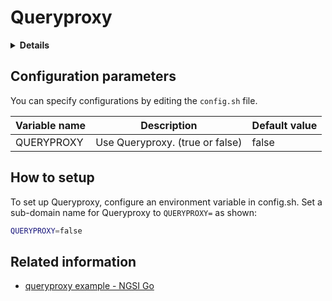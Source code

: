 # Queryproxy

<details>
<summary><strong>Details</strong></summary>

-   [Configuration parameters](#configuration-parameters)
-   [How to setup](#how-to-setup)
-   [Related information](#related-information)

</details>

## Configuration parameters

You can specify configurations by editing the `config.sh` file.

| Variable name | Description                     | Default value |
| ------------- | ------------------------------- | ------------- |
| QUERYPROXY    | Use Queryproxy. (true or false) | false         |

## How to setup

To set up Queryproxy, configure an environment variable in config.sh.
Set a sub-domain name for Queryproxy to `QUERYPROXY=` as shown:

```bash
QUERYPROXY=false
```

## Related information

-   [queryproxy example - NGSI Go](https://github.com/lets-fiware/ngsi-go/tree/main/extras/queryproxy)
